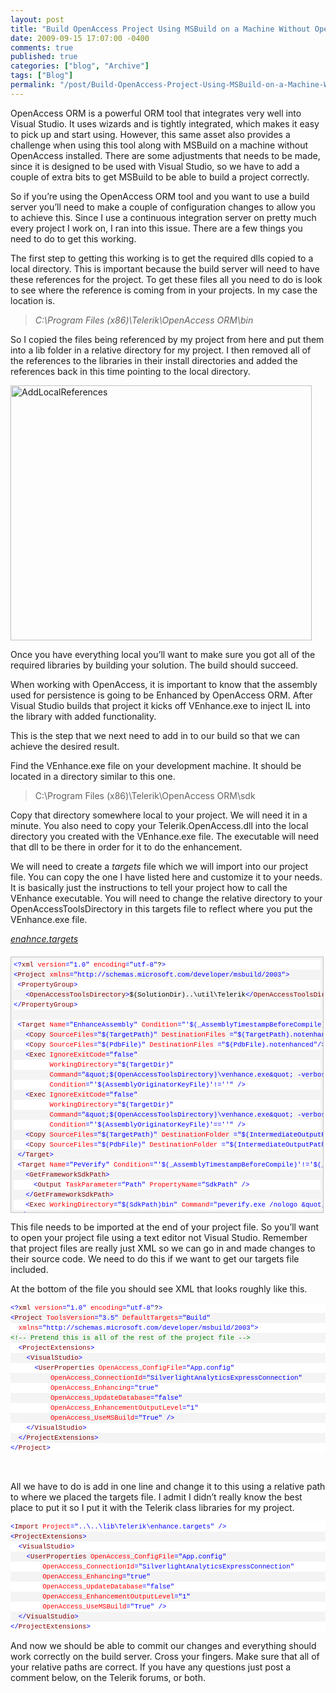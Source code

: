 ```yaml
---
layout: post
title: "Build OpenAccess Project Using MSBuild on a Machine Without OpenAccess Installed"
date: 2009-09-15 17:07:00 -0400
comments: true
published: true
categories: ["blog", "Archive"]
tags: ["Blog"]
permalink: "/post/Build-OpenAccess-Project-Using-MSBuild-on-a-Machine-Without-OpenAccess-Installed/"
---
```

<!-- more -->



<p>OpenAccess ORM is a powerful ORM tool that integrates very well into Visual Studio. It uses wizards and is tightly integrated, which makes it easy to pick up and start using. However, this same asset also provides a challenge when using this tool along with MSBuild on a machine without OpenAccess installed. There are some adjustments that needs to be made, since it is designed to be used with Visual Studio, so we have to add a couple of extra bits to get MSBuild to be able to build a project correctly.</p>
<p>So if you&rsquo;re using the OpenAccess ORM tool and you want to use a build server you&rsquo;ll need to make a couple of configuration changes to allow you to achieve this. Since I use a continuous integration server on pretty much every project I work on, I ran into this issue. There are a few things you need to do to get this working.</p>
<p>The first step to getting this working is to get the required dlls copied to a local directory. This is important because the build server will need to have these references for the project. To get these files all you need to do is look to see where the reference is coming from in your projects. In my case the location is.</p>
<blockquote>
<p><em>C:\Program Files (x86)\Telerik\OpenAccess ORM\bin</em></p>
</blockquote>
<p>So I copied the files being referenced by my project from here and put them into a lib folder in a relative directory for my project. I then removed all of the references to the libraries in their install directories and added the references back in this time pointing to the local directory.</p>
<p><img style="border-right-width: 0px; display: inline; border-top-width: 0px; border-bottom-width: 0px; border-left-width: 0px" title="AddLocalReferences" src="http://brendan.enrick.com/files/media/image/WindowsLiveWriter/BuildOpenAccessProjectUsingMSBuildonaMac_ED43/AddLocalReferences_3.png" border="0" alt="AddLocalReferences" width="482" height="408" /></p>
<p>Once you have everything local you&rsquo;ll want to make sure you got all of the required libraries by building your solution. The build should succeed.</p>
<p>When working with OpenAccess, it is important to know that the assembly used for persistence is going to be Enhanced by OpenAccess ORM. After Visual Studio builds that project it kicks off VEnhance.exe to inject IL into the library with added functionality.</p>
<p>This is the step that we next need to add in to our build so that we can achieve the desired result.</p>
<p>Find the VEnhance.exe file on your development machine. It should be located in a directory similar to this one.</p>
<blockquote>
<p>C:\Program Files (x86)\Telerik\OpenAccess ORM\sdk</p>
</blockquote>
<p>Copy that directory somewhere local to your project. We will need it in a minute. You also need to copy your Telerik.OpenAccess.dll into the local directory you created with the VEnhance.exe file. The executable will need that dll to be there in order for it to do the enhancement.</p>
<p>We will need to create a <em>targets</em> file which we will import into our project file. You can copy the one I have listed here and customize it to your needs. It is basically just the instructions to tell your project how to call the VEnhance executable. You will need to change the relative directory to your OpenAccessToolsDirectory in this targets file to reflect where you put the VEnhance.exe file.</p>
<p><span style="text-decoration: underline;"><em>enahnce.targets</em></span></p>
<div id="codeSnippetWrapper" style="text-align: left; line-height: 12pt; background-color: #f4f4f4; margin: 20px 0px 10px; width: 97.5%; font-family: 'Courier New', courier, monospace; direction: ltr; height: 468px; max-height: 400px; font-size: 8pt; overflow: auto; cursor: text; border: silver 1px solid; padding: 4px;">
<div id="codeSnippet" style="text-align: left; line-height: 12pt; background-color: #f4f4f4; width: 100%; font-family: 'Courier New', courier, monospace; direction: ltr; color: black; font-size: 8pt; overflow: visible; border-style: none; padding: 0px;">
<pre style="text-align: left; line-height: 12pt; background-color: white; margin: 0em; width: 100%; font-family: 'Courier New', courier, monospace; direction: ltr; color: black; font-size: 8pt; overflow: visible; border-style: none; padding: 0px;"><span style="color: #0000ff">&lt;?</span><span style="color: #800000">xml</span> <span style="color: #ff0000">version</span><span style="color: #0000ff">="1.0"</span> <span style="color: #ff0000">encoding</span><span style="color: #0000ff">="utf-8"</span>?<span style="color: #0000ff">&gt;</span></pre>
<!--CRLF-->
<pre style="text-align: left; line-height: 12pt; background-color: #f4f4f4; margin: 0em; width: 100%; font-family: 'Courier New', courier, monospace; direction: ltr; color: black; font-size: 8pt; overflow: visible; border-style: none; padding: 0px;"><span style="color: #0000ff">&lt;</span><span style="color: #800000">Project</span> <span style="color: #ff0000">xmlns</span><span style="color: #0000ff">="http://schemas.microsoft.com/developer/msbuild/2003"</span><span style="color: #0000ff">&gt;</span></pre>
<!--CRLF-->
<pre style="text-align: left; line-height: 12pt; background-color: white; margin: 0em; width: 100%; font-family: 'Courier New', courier, monospace; direction: ltr; color: black; font-size: 8pt; overflow: visible; border-style: none; padding: 0px;"> <span style="color: #0000ff">&lt;</span><span style="color: #800000">PropertyGroup</span><span style="color: #0000ff">&gt;</span></pre>
<!--CRLF-->
<pre style="text-align: left; line-height: 12pt; background-color: #f4f4f4; margin: 0em; width: 100%; font-family: 'Courier New', courier, monospace; direction: ltr; color: black; font-size: 8pt; overflow: visible; border-style: none; padding: 0px;">   <span style="color: #0000ff">&lt;</span><span style="color: #800000">OpenAccessToolsDirectory</span><span style="color: #0000ff">&gt;</span>$(SolutionDir)..\util\Telerik<span style="color: #0000ff">&lt;/</span><span style="color: #800000">OpenAccessToolsDirectory</span><span style="color: #0000ff">&gt;</span></pre>
<!--CRLF-->
<pre style="text-align: left; line-height: 12pt; background-color: white; margin: 0em; width: 100%; font-family: 'Courier New', courier, monospace; direction: ltr; color: black; font-size: 8pt; overflow: visible; border-style: none; padding: 0px;"><span style="color: #0000ff">&lt;/</span><span style="color: #800000">PropertyGroup</span><span style="color: #0000ff">&gt;</span></pre>
<!--CRLF-->
<pre style="text-align: left; line-height: 12pt; background-color: #f4f4f4; margin: 0em; width: 100%; font-family: 'Courier New', courier, monospace; direction: ltr; color: black; font-size: 8pt; overflow: visible; border-style: none; padding: 0px;"> </pre>
<!--CRLF-->
<pre style="text-align: left; line-height: 12pt; background-color: white; margin: 0em; width: 100%; font-family: 'Courier New', courier, monospace; direction: ltr; color: black; font-size: 8pt; overflow: visible; border-style: none; padding: 0px;"> <span style="color: #0000ff">&lt;</span><span style="color: #800000">Target</span> <span style="color: #ff0000">Name</span><span style="color: #0000ff">="EnhanceAssembly"</span> <span style="color: #ff0000">Condition</span><span style="color: #0000ff">="'$(_AssemblyTimestampBeforeCompile)'!='$(_AssemblyTimestampAfterCompile)'"</span><span style="color: #0000ff">&gt;</span></pre>
<!--CRLF-->
<pre style="text-align: left; line-height: 12pt; background-color: #f4f4f4; margin: 0em; width: 100%; font-family: 'Courier New', courier, monospace; direction: ltr; color: black; font-size: 8pt; overflow: visible; border-style: none; padding: 0px;">   <span style="color: #0000ff">&lt;</span><span style="color: #800000">Copy</span> <span style="color: #ff0000">SourceFiles</span><span style="color: #0000ff">="$(TargetPath)"</span> <span style="color: #ff0000">DestinationFiles</span> <span style="color: #0000ff">="$(TargetPath).notenhanced"</span><span style="color: #0000ff">/&gt;</span></pre>
<!--CRLF-->
<pre style="text-align: left; line-height: 12pt; background-color: white; margin: 0em; width: 100%; font-family: 'Courier New', courier, monospace; direction: ltr; color: black; font-size: 8pt; overflow: visible; border-style: none; padding: 0px;">   <span style="color: #0000ff">&lt;</span><span style="color: #800000">Copy</span> <span style="color: #ff0000">SourceFiles</span><span style="color: #0000ff">="$(PdbFile)"</span> <span style="color: #ff0000">DestinationFiles</span> <span style="color: #0000ff">="$(PdbFile).notenhanced"</span><span style="color: #0000ff">/&gt;</span></pre>
<!--CRLF-->
<pre style="text-align: left; line-height: 12pt; background-color: #f4f4f4; margin: 0em; width: 100%; font-family: 'Courier New', courier, monospace; direction: ltr; color: black; font-size: 8pt; overflow: visible; border-style: none; padding: 0px;">   <span style="color: #0000ff">&lt;</span><span style="color: #800000">Exec</span> <span style="color: #ff0000">IgnoreExitCode</span><span style="color: #0000ff">="false"</span></pre>
<!--CRLF-->
<pre style="text-align: left; line-height: 12pt; background-color: white; margin: 0em; width: 100%; font-family: 'Courier New', courier, monospace; direction: ltr; color: black; font-size: 8pt; overflow: visible; border-style: none; padding: 0px;">         <span style="color: #ff0000">WorkingDirectory</span><span style="color: #0000ff">="$(TargetDir)"</span></pre>
<!--CRLF-->
<pre style="text-align: left; line-height: 12pt; background-color: #f4f4f4; margin: 0em; width: 100%; font-family: 'Courier New', courier, monospace; direction: ltr; color: black; font-size: 8pt; overflow: visible; border-style: none; padding: 0px;">         <span style="color: #ff0000">Command</span><span style="color: #0000ff">="&amp;quot;$(OpenAccessToolsDirectory)\venhance.exe&amp;quot; -verboseMode:1 -signAssembly &amp;quot;-keyFile:$(ProjectDir)$(AssemblyOriginatorKeyFile)&amp;quot; &amp;quot;-assembly:$(TargetPath)&amp;quot;"</span></pre>
<!--CRLF-->
<pre style="text-align: left; line-height: 12pt; background-color: white; margin: 0em; width: 100%; font-family: 'Courier New', courier, monospace; direction: ltr; color: black; font-size: 8pt; overflow: visible; border-style: none; padding: 0px;">         <span style="color: #ff0000">Condition</span><span style="color: #0000ff">="'$(AssemblyOriginatorKeyFile)'!=''"</span> <span style="color: #0000ff">/&gt;</span></pre>
<!--CRLF-->
<pre style="text-align: left; line-height: 12pt; background-color: #f4f4f4; margin: 0em; width: 100%; font-family: 'Courier New', courier, monospace; direction: ltr; color: black; font-size: 8pt; overflow: visible; border-style: none; padding: 0px;">   <span style="color: #0000ff">&lt;</span><span style="color: #800000">Exec</span> <span style="color: #ff0000">IgnoreExitCode</span><span style="color: #0000ff">="false"</span></pre>
<!--CRLF-->
<pre style="text-align: left; line-height: 12pt; background-color: white; margin: 0em; width: 100%; font-family: 'Courier New', courier, monospace; direction: ltr; color: black; font-size: 8pt; overflow: visible; border-style: none; padding: 0px;">         <span style="color: #ff0000">WorkingDirectory</span><span style="color: #0000ff">="$(TargetDir)"</span></pre>
<!--CRLF-->
<pre style="text-align: left; line-height: 12pt; background-color: #f4f4f4; margin: 0em; width: 100%; font-family: 'Courier New', courier, monospace; direction: ltr; color: black; font-size: 8pt; overflow: visible; border-style: none; padding: 0px;">         <span style="color: #ff0000">Command</span><span style="color: #0000ff">="&amp;quot;$(OpenAccessToolsDirectory)\venhance.exe&amp;quot; -verboseMode:1 &amp;quot;-assembly:$(TargetPath)&amp;quot;"</span></pre>
<!--CRLF-->
<pre style="text-align: left; line-height: 12pt; background-color: white; margin: 0em; width: 100%; font-family: 'Courier New', courier, monospace; direction: ltr; color: black; font-size: 8pt; overflow: visible; border-style: none; padding: 0px;">         <span style="color: #ff0000">Condition</span><span style="color: #0000ff">="'$(AssemblyOriginatorKeyFile)'==''"</span> <span style="color: #0000ff">/&gt;</span></pre>
<!--CRLF-->
<pre style="text-align: left; line-height: 12pt; background-color: #f4f4f4; margin: 0em; width: 100%; font-family: 'Courier New', courier, monospace; direction: ltr; color: black; font-size: 8pt; overflow: visible; border-style: none; padding: 0px;">   <span style="color: #0000ff">&lt;</span><span style="color: #800000">Copy</span> <span style="color: #ff0000">SourceFiles</span><span style="color: #0000ff">="$(TargetPath)"</span> <span style="color: #ff0000">DestinationFolder</span> <span style="color: #0000ff">="$(IntermediateOutputPath)"</span><span style="color: #0000ff">/&gt;</span></pre>
<!--CRLF-->
<pre style="text-align: left; line-height: 12pt; background-color: white; margin: 0em; width: 100%; font-family: 'Courier New', courier, monospace; direction: ltr; color: black; font-size: 8pt; overflow: visible; border-style: none; padding: 0px;">   <span style="color: #0000ff">&lt;</span><span style="color: #800000">Copy</span> <span style="color: #ff0000">SourceFiles</span><span style="color: #0000ff">="$(PdbFile)"</span> <span style="color: #ff0000">DestinationFolder</span> <span style="color: #0000ff">="$(IntermediateOutputPath)"</span><span style="color: #0000ff">/&gt;</span></pre>
<!--CRLF-->
<pre style="text-align: left; line-height: 12pt; background-color: #f4f4f4; margin: 0em; width: 100%; font-family: 'Courier New', courier, monospace; direction: ltr; color: black; font-size: 8pt; overflow: visible; border-style: none; padding: 0px;"> <span style="color: #0000ff">&lt;/</span><span style="color: #800000">Target</span><span style="color: #0000ff">&gt;</span></pre>
<!--CRLF-->
<pre style="text-align: left; line-height: 12pt; background-color: white; margin: 0em; width: 100%; font-family: 'Courier New', courier, monospace; direction: ltr; color: black; font-size: 8pt; overflow: visible; border-style: none; padding: 0px;"> <span style="color: #0000ff">&lt;</span><span style="color: #800000">Target</span> <span style="color: #ff0000">Name</span><span style="color: #0000ff">="PeVerify"</span> <span style="color: #ff0000">Condition</span><span style="color: #0000ff">="'$(_AssemblyTimestampBeforeCompile)'!='$(_AssemblyTimestampAfterCompile)'"</span><span style="color: #0000ff">&gt;</span></pre>
<!--CRLF-->
<pre style="text-align: left; line-height: 12pt; background-color: #f4f4f4; margin: 0em; width: 100%; font-family: 'Courier New', courier, monospace; direction: ltr; color: black; font-size: 8pt; overflow: visible; border-style: none; padding: 0px;">   <span style="color: #0000ff">&lt;</span><span style="color: #800000">GetFrameworkSdkPath</span><span style="color: #0000ff">&gt;</span></pre>
<!--CRLF-->
<pre style="text-align: left; line-height: 12pt; background-color: white; margin: 0em; width: 100%; font-family: 'Courier New', courier, monospace; direction: ltr; color: black; font-size: 8pt; overflow: visible; border-style: none; padding: 0px;">     <span style="color: #0000ff">&lt;</span><span style="color: #800000">Output</span> <span style="color: #ff0000">TaskParameter</span><span style="color: #0000ff">="Path"</span> <span style="color: #ff0000">PropertyName</span><span style="color: #0000ff">="SdkPath"</span> <span style="color: #0000ff">/&gt;</span></pre>
<!--CRLF-->
<pre style="text-align: left; line-height: 12pt; background-color: #f4f4f4; margin: 0em; width: 100%; font-family: 'Courier New', courier, monospace; direction: ltr; color: black; font-size: 8pt; overflow: visible; border-style: none; padding: 0px;">   <span style="color: #0000ff">&lt;/</span><span style="color: #800000">GetFrameworkSdkPath</span><span style="color: #0000ff">&gt;</span></pre>
<!--CRLF-->
<pre style="text-align: left; line-height: 12pt; background-color: white; margin: 0em; width: 100%; font-family: 'Courier New', courier, monospace; direction: ltr; color: black; font-size: 8pt; overflow: visible; border-style: none; padding: 0px;">   <span style="color: #0000ff">&lt;</span><span style="color: #800000">Exec</span> <span style="color: #ff0000">WorkingDirectory</span><span style="color: #0000ff">="$(SdkPath)bin"</span> <span style="color: #ff0000">Command</span><span style="color: #0000ff">="peverify.exe /nologo &amp;quot;$(TargetPath)&amp;quot;"</span> <span style="color: #0000ff">/&gt;</span></pre>
<!--CRLF-->
<pre style="text-align: left; line-height: 12pt; background-color: #f4f4f4; margin: 0em; width: 100%; font-family: 'Courier New', courier, monospace; direction: ltr; color: black; font-size: 8pt; overflow: visible; border-style: none; padding: 0px;"> <span style="color: #0000ff">&lt;/</span><span style="color: #800000">Target</span><span style="color: #0000ff">&gt;</span></pre>
<!--CRLF-->
<pre style="text-align: left; line-height: 12pt; background-color: white; margin: 0em; width: 100%; font-family: 'Courier New', courier, monospace; direction: ltr; color: black; font-size: 8pt; overflow: visible; border-style: none; padding: 0px;"> <span style="color: #0000ff">&lt;</span><span style="color: #800000">PropertyGroup</span><span style="color: #0000ff">&gt;</span></pre>
<!--CRLF-->
<pre style="text-align: left; line-height: 12pt; background-color: #f4f4f4; margin: 0em; width: 100%; font-family: 'Courier New', courier, monospace; direction: ltr; color: black; font-size: 8pt; overflow: visible; border-style: none; padding: 0px;">   <span style="color: #0000ff">&lt;</span><span style="color: #800000">PdbFile</span><span style="color: #0000ff">&gt;</span>$(OutputPath)\$(AssemblyName).pdb<span style="color: #0000ff">&lt;/</span><span style="color: #800000">PdbFile</span><span style="color: #0000ff">&gt;</span></pre>
<!--CRLF-->
<pre style="text-align: left; line-height: 12pt; background-color: white; margin: 0em; width: 100%; font-family: 'Courier New', courier, monospace; direction: ltr; color: black; font-size: 8pt; overflow: visible; border-style: none; padding: 0px;">   <span style="color: #0000ff">&lt;</span><span style="color: #800000">RunPostBuildEvent</span><span style="color: #0000ff">&gt;</span>OnOutputUpdated<span style="color: #0000ff">&lt;/</span><span style="color: #800000">RunPostBuildEvent</span><span style="color: #0000ff">&gt;</span></pre>
<!--CRLF-->
<pre style="text-align: left; line-height: 12pt; background-color: #f4f4f4; margin: 0em; width: 100%; font-family: 'Courier New', courier, monospace; direction: ltr; color: black; font-size: 8pt; overflow: visible; border-style: none; padding: 0px;">   <span style="color: #0000ff">&lt;</span><span style="color: #800000">PrepareForRunDependsOn</span><span style="color: #0000ff">&gt;</span></pre>
<!--CRLF-->
<pre style="text-align: left; line-height: 12pt; background-color: white; margin: 0em; width: 100%; font-family: 'Courier New', courier, monospace; direction: ltr; color: black; font-size: 8pt; overflow: visible; border-style: none; padding: 0px;">     $(PrepareForRunDependsOn);</pre>
<!--CRLF-->
<pre style="text-align: left; line-height: 12pt; background-color: #f4f4f4; margin: 0em; width: 100%; font-family: 'Courier New', courier, monospace; direction: ltr; color: black; font-size: 8pt; overflow: visible; border-style: none; padding: 0px;">     EnhanceAssembly;</pre>
<!--CRLF-->
<pre style="text-align: left; line-height: 12pt; background-color: white; margin: 0em; width: 100%; font-family: 'Courier New', courier, monospace; direction: ltr; color: black; font-size: 8pt; overflow: visible; border-style: none; padding: 0px;">     PeVerify</pre>
<!--CRLF-->
<pre style="text-align: left; line-height: 12pt; background-color: #f4f4f4; margin: 0em; width: 100%; font-family: 'Courier New', courier, monospace; direction: ltr; color: black; font-size: 8pt; overflow: visible; border-style: none; padding: 0px;">   <span style="color: #0000ff">&lt;/</span><span style="color: #800000">PrepareForRunDependsOn</span><span style="color: #0000ff">&gt;</span></pre>
<!--CRLF-->
<pre style="text-align: left; line-height: 12pt; background-color: white; margin: 0em; width: 100%; font-family: 'Courier New', courier, monospace; direction: ltr; color: black; font-size: 8pt; overflow: visible; border-style: none; padding: 0px;"> <span style="color: #0000ff">&lt;/</span><span style="color: #800000">PropertyGroup</span><span style="color: #0000ff">&gt;</span></pre>
<!--CRLF-->
<pre style="text-align: left; line-height: 12pt; background-color: #f4f4f4; margin: 0em; width: 100%; font-family: 'Courier New', courier, monospace; direction: ltr; color: black; font-size: 8pt; overflow: visible; border-style: none; padding: 0px;"><span style="color: #0000ff">&lt;/</span><span style="color: #800000">Project</span><span style="color: #0000ff">&gt;</span></pre>
<!--CRLF--></div>
</div>
<p>This file needs to be imported at the end of your project file. So you&rsquo;ll want to open your project file using a text editor not Visual Studio. Remember that project files are really just XML so we can go in and made changes to their source code. We need to do this if we want to get our targets file included.</p>
<p>At the bottom of the file you should see XML that looks roughly like this.</p>
<div id="codeSnippetWrapper">
<div id="codeSnippet" style="text-align: left; line-height: 12pt; background-color: #f4f4f4; width: 100%; font-family: 'Courier New', courier, monospace; direction: ltr; color: black; font-size: 8pt; overflow: visible; border-style: none; padding: 0px;">
<pre style="text-align: left; line-height: 12pt; background-color: white; margin: 0em; width: 100%; font-family: 'Courier New', courier, monospace; direction: ltr; color: black; font-size: 8pt; overflow: visible; border-style: none; padding: 0px;"><span style="color: #0000ff">&lt;?</span><span style="color: #800000">xml</span> <span style="color: #ff0000">version</span><span style="color: #0000ff">="1.0"</span> <span style="color: #ff0000">encoding</span><span style="color: #0000ff">="utf-8"</span>?<span style="color: #0000ff">&gt;</span></pre>
<!--CRLF-->
<pre style="text-align: left; line-height: 12pt; background-color: #f4f4f4; margin: 0em; width: 100%; font-family: 'Courier New', courier, monospace; direction: ltr; color: black; font-size: 8pt; overflow: visible; border-style: none; padding: 0px;"><span style="color: #0000ff">&lt;</span><span style="color: #800000">Project</span> <span style="color: #ff0000">ToolsVersion</span><span style="color: #0000ff">="3.5"</span> <span style="color: #ff0000">DefaultTargets</span><span style="color: #0000ff">="Build"</span> </pre>
<!--CRLF-->
<pre style="text-align: left; line-height: 12pt; background-color: white; margin: 0em; width: 100%; font-family: 'Courier New', courier, monospace; direction: ltr; color: black; font-size: 8pt; overflow: visible; border-style: none; padding: 0px;">  <span style="color: #ff0000">xmlns</span><span style="color: #0000ff">="http://schemas.microsoft.com/developer/msbuild/2003"</span><span style="color: #0000ff">&gt;</span></pre>
<!--CRLF-->
<pre style="text-align: left; line-height: 12pt; background-color: #f4f4f4; margin: 0em; width: 100%; font-family: 'Courier New', courier, monospace; direction: ltr; color: black; font-size: 8pt; overflow: visible; border-style: none; padding: 0px;"><span style="color: #008000">&lt;!-- Pretend this is all of the rest of the project file --&gt;</span></pre>
<!--CRLF-->
<pre style="text-align: left; line-height: 12pt; background-color: white; margin: 0em; width: 100%; font-family: 'Courier New', courier, monospace; direction: ltr; color: black; font-size: 8pt; overflow: visible; border-style: none; padding: 0px;">  <span style="color: #0000ff">&lt;</span><span style="color: #800000">ProjectExtensions</span><span style="color: #0000ff">&gt;</span></pre>
<!--CRLF-->
<pre style="text-align: left; line-height: 12pt; background-color: #f4f4f4; margin: 0em; width: 100%; font-family: 'Courier New', courier, monospace; direction: ltr; color: black; font-size: 8pt; overflow: visible; border-style: none; padding: 0px;">    <span style="color: #0000ff">&lt;</span><span style="color: #800000">VisualStudio</span><span style="color: #0000ff">&gt;</span></pre>
<!--CRLF-->
<pre style="text-align: left; line-height: 12pt; background-color: white; margin: 0em; width: 100%; font-family: 'Courier New', courier, monospace; direction: ltr; color: black; font-size: 8pt; overflow: visible; border-style: none; padding: 0px;">      <span style="color: #0000ff">&lt;</span><span style="color: #800000">UserProperties</span> <span style="color: #ff0000">OpenAccess_ConfigFile</span><span style="color: #0000ff">="App.config"</span> </pre>
<!--CRLF-->
<pre style="text-align: left; line-height: 12pt; background-color: #f4f4f4; margin: 0em; width: 100%; font-family: 'Courier New', courier, monospace; direction: ltr; color: black; font-size: 8pt; overflow: visible; border-style: none; padding: 0px;">          <span style="color: #ff0000">OpenAccess_ConnectionId</span><span style="color: #0000ff">="SilverlightAnalyticsExpressConnection"</span> </pre>
<!--CRLF-->
<pre style="text-align: left; line-height: 12pt; background-color: white; margin: 0em; width: 100%; font-family: 'Courier New', courier, monospace; direction: ltr; color: black; font-size: 8pt; overflow: visible; border-style: none; padding: 0px;">          <span style="color: #ff0000">OpenAccess_Enhancing</span><span style="color: #0000ff">="true"</span> </pre>
<!--CRLF-->
<pre style="text-align: left; line-height: 12pt; background-color: #f4f4f4; margin: 0em; width: 100%; font-family: 'Courier New', courier, monospace; direction: ltr; color: black; font-size: 8pt; overflow: visible; border-style: none; padding: 0px;">          <span style="color: #ff0000">OpenAccess_UpdateDatabase</span><span style="color: #0000ff">="false"</span> </pre>
<!--CRLF-->
<pre style="text-align: left; line-height: 12pt; background-color: white; margin: 0em; width: 100%; font-family: 'Courier New', courier, monospace; direction: ltr; color: black; font-size: 8pt; overflow: visible; border-style: none; padding: 0px;">          <span style="color: #ff0000">OpenAccess_EnhancementOutputLevel</span><span style="color: #0000ff">="1"</span> </pre>
<!--CRLF-->
<pre style="text-align: left; line-height: 12pt; background-color: #f4f4f4; margin: 0em; width: 100%; font-family: 'Courier New', courier, monospace; direction: ltr; color: black; font-size: 8pt; overflow: visible; border-style: none; padding: 0px;">          <span style="color: #ff0000">OpenAccess_UseMSBuild</span><span style="color: #0000ff">="True"</span> <span style="color: #0000ff">/&gt;</span></pre>
<!--CRLF-->
<pre style="text-align: left; line-height: 12pt; background-color: white; margin: 0em; width: 100%; font-family: 'Courier New', courier, monospace; direction: ltr; color: black; font-size: 8pt; overflow: visible; border-style: none; padding: 0px;">    <span style="color: #0000ff">&lt;/</span><span style="color: #800000">VisualStudio</span><span style="color: #0000ff">&gt;</span></pre>
<!--CRLF-->
<pre style="text-align: left; line-height: 12pt; background-color: #f4f4f4; margin: 0em; width: 100%; font-family: 'Courier New', courier, monospace; direction: ltr; color: black; font-size: 8pt; overflow: visible; border-style: none; padding: 0px;">  <span style="color: #0000ff">&lt;/</span><span style="color: #800000">ProjectExtensions</span><span style="color: #0000ff">&gt;</span></pre>
<!--CRLF-->
<pre style="text-align: left; line-height: 12pt; background-color: white; margin: 0em; width: 100%; font-family: 'Courier New', courier, monospace; direction: ltr; color: black; font-size: 8pt; overflow: visible; border-style: none; padding: 0px;"><span style="color: #0000ff">&lt;/</span><span style="color: #800000">Project</span><span style="color: #0000ff">&gt;</span></pre>
<!--CRLF--></div>
</div>
<p>&nbsp;</p>
<p>All we have to do is add in one line and change it to this using a relative path to where we placed the targets file. I admit I didn&rsquo;t really know the best place to put it so I put it with the Telerik class libraries for my project.</p>
<div id="codeSnippetWrapper">
<div id="codeSnippet" style="text-align: left; line-height: 12pt; background-color: #f4f4f4; width: 100%; font-family: 'Courier New', courier, monospace; direction: ltr; color: black; font-size: 8pt; overflow: visible; border-style: none; padding: 0px;">
<pre style="text-align: left; line-height: 12pt; background-color: white; margin: 0em; width: 100%; font-family: 'Courier New', courier, monospace; direction: ltr; color: black; font-size: 8pt; overflow: visible; border-style: none; padding: 0px;"><span style="color: #0000ff">&lt;</span><span style="color: #800000">Import</span> <span style="color: #ff0000">Project</span><span style="color: #0000ff">="..\..\lib\Telerik\enhance.targets"</span> <span style="color: #0000ff">/&gt;</span></pre>
<!--CRLF-->
<pre style="text-align: left; line-height: 12pt; background-color: #f4f4f4; margin: 0em; width: 100%; font-family: 'Courier New', courier, monospace; direction: ltr; color: black; font-size: 8pt; overflow: visible; border-style: none; padding: 0px;"><span style="color: #0000ff">&lt;</span><span style="color: #800000">ProjectExtensions</span><span style="color: #0000ff">&gt;</span></pre>
<!--CRLF-->
<pre style="text-align: left; line-height: 12pt; background-color: white; margin: 0em; width: 100%; font-family: 'Courier New', courier, monospace; direction: ltr; color: black; font-size: 8pt; overflow: visible; border-style: none; padding: 0px;">  <span style="color: #0000ff">&lt;</span><span style="color: #800000">VisualStudio</span><span style="color: #0000ff">&gt;</span></pre>
<!--CRLF-->
<pre style="text-align: left; line-height: 12pt; background-color: #f4f4f4; margin: 0em; width: 100%; font-family: 'Courier New', courier, monospace; direction: ltr; color: black; font-size: 8pt; overflow: visible; border-style: none; padding: 0px;">    <span style="color: #0000ff">&lt;</span><span style="color: #800000">UserProperties</span> <span style="color: #ff0000">OpenAccess_ConfigFile</span><span style="color: #0000ff">="App.config"</span> </pre>
<!--CRLF-->
<pre style="text-align: left; line-height: 12pt; background-color: white; margin: 0em; width: 100%; font-family: 'Courier New', courier, monospace; direction: ltr; color: black; font-size: 8pt; overflow: visible; border-style: none; padding: 0px;">        <span style="color: #ff0000">OpenAccess_ConnectionId</span><span style="color: #0000ff">="SilverlightAnalyticsExpressConnection"</span> </pre>
<!--CRLF-->
<pre style="text-align: left; line-height: 12pt; background-color: #f4f4f4; margin: 0em; width: 100%; font-family: 'Courier New', courier, monospace; direction: ltr; color: black; font-size: 8pt; overflow: visible; border-style: none; padding: 0px;">        <span style="color: #ff0000">OpenAccess_Enhancing</span><span style="color: #0000ff">="true"</span> </pre>
<!--CRLF-->
<pre style="text-align: left; line-height: 12pt; background-color: white; margin: 0em; width: 100%; font-family: 'Courier New', courier, monospace; direction: ltr; color: black; font-size: 8pt; overflow: visible; border-style: none; padding: 0px;">        <span style="color: #ff0000">OpenAccess_UpdateDatabase</span><span style="color: #0000ff">="false"</span> </pre>
<!--CRLF-->
<pre style="text-align: left; line-height: 12pt; background-color: #f4f4f4; margin: 0em; width: 100%; font-family: 'Courier New', courier, monospace; direction: ltr; color: black; font-size: 8pt; overflow: visible; border-style: none; padding: 0px;">        <span style="color: #ff0000">OpenAccess_EnhancementOutputLevel</span><span style="color: #0000ff">="1"</span> </pre>
<!--CRLF-->
<pre style="text-align: left; line-height: 12pt; background-color: white; margin: 0em; width: 100%; font-family: 'Courier New', courier, monospace; direction: ltr; color: black; font-size: 8pt; overflow: visible; border-style: none; padding: 0px;">        <span style="color: #ff0000">OpenAccess_UseMSBuild</span><span style="color: #0000ff">="True"</span> <span style="color: #0000ff">/&gt;</span></pre>
<!--CRLF-->
<pre style="text-align: left; line-height: 12pt; background-color: #f4f4f4; margin: 0em; width: 100%; font-family: 'Courier New', courier, monospace; direction: ltr; color: black; font-size: 8pt; overflow: visible; border-style: none; padding: 0px;">  <span style="color: #0000ff">&lt;/</span><span style="color: #800000">VisualStudio</span><span style="color: #0000ff">&gt;</span></pre>
<!--CRLF-->
<pre style="text-align: left; line-height: 12pt; background-color: white; margin: 0em; width: 100%; font-family: 'Courier New', courier, monospace; direction: ltr; color: black; font-size: 8pt; overflow: visible; border-style: none; padding: 0px;"><span style="color: #0000ff">&lt;/</span><span style="color: #800000">ProjectExtensions</span><span style="color: #0000ff">&gt;</span></pre>
<!--CRLF--></div>
</div>
<p>And now we should be able to commit our changes and everything should work correctly on the build server. Cross your fingers. Make sure that all of your relative paths are correct. If you have any questions just post a comment below, on the Telerik forums, or both.</p>
